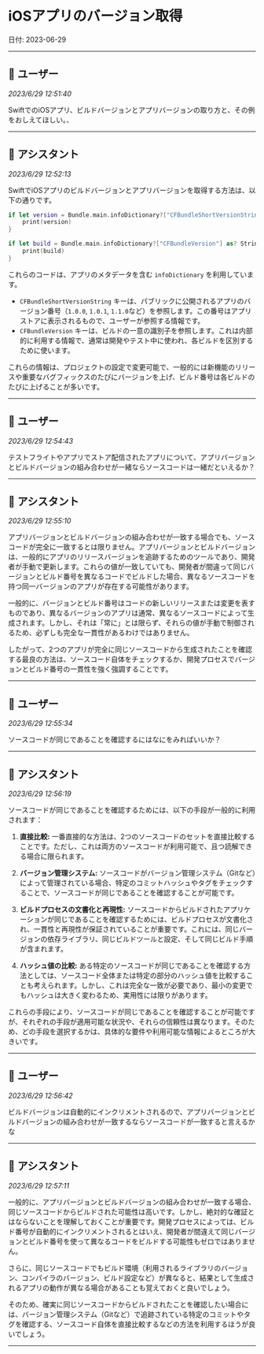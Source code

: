 # iOSアプリのバージョン取得

日付: 2023-06-29

---

## 👤 ユーザー
*2023/6/29 12:51:40*

SwiftでのiOSアプリ、ビルドバージョンとアプリバージョンの取り方と、その例をおしえてほしい。、

---

## 🤖 アシスタント
*2023/6/29 12:52:13*

SwiftでiOSアプリのビルドバージョンとアプリバージョンを取得する方法は、以下の通りです。

```swift
if let version = Bundle.main.infoDictionary?["CFBundleShortVersionString"] as? String {
    print(version)
}

if let build = Bundle.main.infoDictionary?["CFBundleVersion"] as? String {
    print(build)
}
```

これらのコードは、アプリのメタデータを含む `infoDictionary` を利用しています。

- `CFBundleShortVersionString` キーは、パブリックに公開されるアプリのバージョン番号（`1.0.0`, `1.0.1`, `1.1.0`など）を参照します。この番号はアプリストアに表示されるもので、ユーザーが参照する情報です。
- `CFBundleVersion` キーは、ビルドの一意の識別子を参照します。これは内部的に利用する情報で、通常は開発やテスト中に使われ、各ビルドを区別するために使います。

これらの情報は、プロジェクトの設定で変更可能で、一般的には新機能のリリースや重要なバグフィックスのたびにバージョンを上げ、ビルド番号は各ビルドのたびに上げることが多いです。

---

## 👤 ユーザー
*2023/6/29 12:54:43*

テストフライトやアプリでストア配信されたアプリについて、アプリバージョンとビルドバージョンの組み合わせが一緒ならソースコードは一緒だといえるか？

---

## 🤖 アシスタント
*2023/6/29 12:55:10*

アプリバージョンとビルドバージョンの組み合わせが一致する場合でも、ソースコードが完全に一致するとは限りません。アプリバージョンとビルドバージョンは、一般的にアプリのリリースバージョンを追跡するためのツールであり、開発者が手動で更新します。これらの値が一致していても、開発者が間違って同じバージョンとビルド番号を異なるコードでビルドした場合、異なるソースコードを持つ同一バージョンのアプリが存在する可能性があります。

一般的に、バージョンとビルド番号はコードの新しいリリースまたは変更を表すものであり、異なるバージョンのアプリは通常、異なるソースコードによって生成されます。しかし、それは「常に」とは限らず、それらの値が手動で制御されるため、必ずしも完全な一貫性があるわけではありません。

したがって、2つのアプリが完全に同じソースコードから生成されたことを確認する最良の方法は、ソースコード自体をチェックするか、開発プロセスでバージョンとビルド番号の一貫性を強く強調することです。

---

## 👤 ユーザー
*2023/6/29 12:55:34*

ソースコードが同じであることを確認するにはなにをみればいいか？

---

## 🤖 アシスタント
*2023/6/29 12:56:19*

ソースコードが同じであることを確認するためには、以下の手段が一般的に利用されます：

1. **直接比較:** 一番直接的な方法は、2つのソースコードのセットを直接比較することです。ただし、これは両方のソースコードが利用可能で、且つ読解できる場合に限られます。

2. **バージョン管理システム:** ソースコードがバージョン管理システム（Gitなど）によって管理されている場合、特定のコミットハッシュやタグをチェックすることで、ソースコードが同じであることを確認することが可能です。

3. **ビルドプロセスの文書化と再現性:** ソースコードからビルドされたアプリケーションが同じであることを確認するためには、ビルドプロセスが文書化され、一貫性と再現性が保証されていることが重要です。これには、同じバージョンの依存ライブラリ、同じビルドツールと設定、そして同じビルド手順が含まれます。

4. **ハッシュ値の比較:** ある特定のソースコードが同じであることを確認する方法としては、ソースコード全体または特定の部分のハッシュ値を比較することも考えられます。しかし、これは完全な一致が必要であり、最小の変更でもハッシュは大きく変わるため、実用性には限りがあります。

これらの手段により、ソースコードが同じであることを確認することが可能ですが、それぞれの手段が適用可能な状況や、それらの信頼性は異なります。そのため、どの手段を選択するかは、具体的な要件や利用可能な情報によるところが大きいです。

---

## 👤 ユーザー
*2023/6/29 12:56:42*

ビルドバージョンは自動的にインクリメントされるので、アプリバージョンとビルドバージョンの組み合わせが一致するならソースコードが一致すると言えるかな

---

## 🤖 アシスタント
*2023/6/29 12:57:11*

一般的に、アプリバージョンとビルドバージョンの組み合わせが一致する場合、同じソースコードからビルドされた可能性は高いです。しかし、絶対的な確証とはならないことを理解しておくことが重要です。開発プロセスによっては、ビルド番号が自動的にインクリメントされるとはいえ、開発者が間違えて同じバージョンとビルド番号を使って異なるコードをビルドする可能性もゼロではありません。

さらに、同じソースコードでもビルド環境（利用されるライブラリのバージョン、コンパイラのバージョン、ビルド設定など）が異なると、結果として生成されるアプリの動作が異なる場合があることも覚えておくと良いでしょう。

そのため、確実に同じソースコードからビルドされたことを確認したい場合には、バージョン管理システム（Gitなど）で追跡されている特定のコミットやタグを確認する、ソースコード自体を直接比較するなどの方法を利用するほうが良いでしょう。

---
